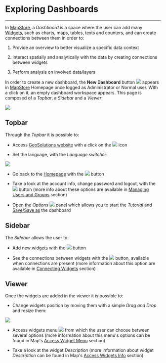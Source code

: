 # Exploring Dashboards
**********************

In [MapStore](https://mapstore.geo-solutions.it/mapstore/#/), a *Dashboard* is a space where the user can add many [Widgets](widgets.md), such as charts, maps, tables, texts and counters, and can create connections between them in order to:

1. Provide an overview to better visualize a specific data context

2. Interact spatially and analytically with the data by creating connections between widgets

3. Perform analysis on involved data/layers

In order to create a new dashboard, the **New Dashboard** button <img src="../img/button/dash-icon.jpg" class="ms-docbutton"/> appears in [MapStore](https://mapstore.geo-solutions.it/mapstore/#/) Homepage once logged as Administrator or Normal user. With a click on it, an empty dashboard workspace appears. This page is composed of a *Topbar*, a *Sidebar* and a *Viewer*:

<img src="../img/exploring-dashboards/dashboard-1.jpg" class="ms-docimage"/>

## Topbar

Through the *Topbar* it is possible to:

* Access [GeoSolutions website](https://www.geo-solutions.it/) with a click on the <img src="../img/button/geosolutions-link.jpg" class="ms-docbutton"/> icon

* Set the language, with the *Language switcher*:

<img src="../img/exploring-dashboards/language-switcher.jpg" class="ms-docimage"  style="max-width:150px;"/>

* Go back to the [Homepage](https://mapstore.geo-solutions.it/mapstore/#/) with the <img src="../img/button/home-page-icon.jpg" class="ms-docbutton"/> button

* Take a look at the account info, change password and logout, with the <img src="../img/button/logged.jpg" class="ms-docbutton"/> button (more info about these options are available in [Managing Users and Groups](managing-users-and-groups.md) section)

* Open the *Options* <img src="../img/button/burger.jpg" class="ms-docbutton"/> panel which allows you to start the *Tutorial* and [Save/Save as](resources-properties.md) the dashboard

## Sidebar

The *Sidebar* allows the user to:

* [Add new widgets](adding-widgets.md) with the <img src="../img/button/+++.jpg" class="ms-docbutton"/> button

* See the connections between widgets with the <img src="../img/button/show-connections.jpg" class="ms-docbutton"/> button, available when connections are present (more information about this option are available in [Connecting Widgets](connecting-widgets.md) section)

## Viewer

Once the widgets are added in the viewer it is possible to:

* Change widgets position by moving them with a simple *Drag and Drop* and resize them:

<img src="../img/exploring-dashboards/move-resize.gif" class="ms-docimage"/>

* Access widgets menu <img src="../img/button/menu.jpg" class="ms-docbutton"/> from which the user can choose between several options (more information about this menu's options can be found in Map's [Access Widget Menu](widgets.md#access-widgets-menu) section)

* Take a look at the widget *Description* (more information about widget *Description* can be found in Map's [Access Widgets Info](widgets.md#access-widgets-info) section)
